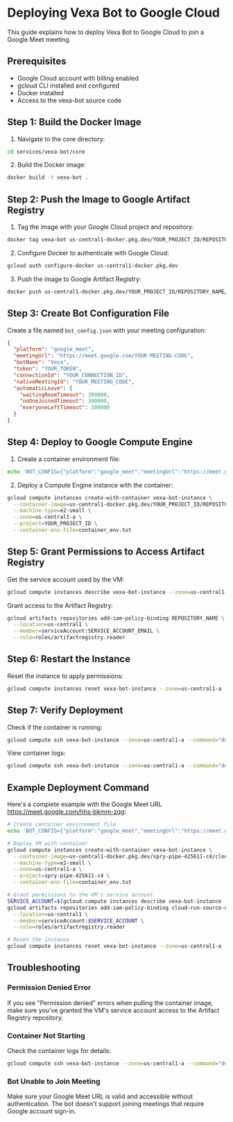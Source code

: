 # Deploying Vexa Bot to Google Cloud

This guide explains how to deploy Vexa Bot to Google Cloud to join a Google Meet meeting.

## Prerequisites

- Google Cloud account with billing enabled
- gcloud CLI installed and configured
- Docker installed
- Access to the vexa-bot source code

## Step 1: Build the Docker Image

1. Navigate to the core directory:
```bash
cd services/vexa-bot/core
```

2. Build the Docker image:
```bash
docker build -t vexa-bot .
```

## Step 2: Push the Image to Google Artifact Registry

1. Tag the image with your Google Cloud project and repository:
```bash
docker tag vexa-bot us-central1-docker.pkg.dev/YOUR_PROJECT_ID/REPOSITORY_NAME/vexa-bot:latest
```

2. Configure Docker to authenticate with Google Cloud:
```bash
gcloud auth configure-docker us-central1-docker.pkg.dev
```

3. Push the image to Google Artifact Registry:
```bash
docker push us-central1-docker.pkg.dev/YOUR_PROJECT_ID/REPOSITORY_NAME/vexa-bot:latest
```

## Step 3: Create Bot Configuration File

Create a file named `bot_config.json` with your meeting configuration:

```json
{
  "platform": "google_meet",
  "meetingUrl": "https://meet.google.com/YOUR-MEETING-CODE",
  "botName": "Vexa",
  "token": "YOUR_TOKEN",
  "connectionId": "YOUR_CONNECTION_ID",
  "nativeMeetingId": "YOUR_MEETING_CODE",
  "automaticLeave": {
    "waitingRoomTimeout": 300000,
    "noOneJoinedTimeout": 300000,
    "everyoneLeftTimeout": 300000
  }
}
```

## Step 4: Deploy to Google Compute Engine

1. Create a container environment file:
```bash
echo 'BOT_CONFIG={"platform":"google_meet","meetingUrl":"https://meet.google.com/YOUR-MEETING-CODE","botName":"Vexa","token":"YOUR_TOKEN","connectionId":"YOUR_CONNECTION_ID","nativeMeetingId":"YOUR_MEETING_CODE","automaticLeave":{"waitingRoomTimeout":300000,"noOneJoinedTimeout":300000,"everyoneLeftTimeout":300000}}' > container_env.txt
```

2. Deploy a Compute Engine instance with the container:
```bash
gcloud compute instances create-with-container vexa-bot-instance \
  --container-image=us-central1-docker.pkg.dev/YOUR_PROJECT_ID/REPOSITORY_NAME/vexa-bot:latest \
  --machine-type=e2-small \
  --zone=us-central1-a \
  --project=YOUR_PROJECT_ID \
  --container-env-file=container_env.txt
```

## Step 5: Grant Permissions to Access Artifact Registry

Get the service account used by the VM:
```bash
gcloud compute instances describe vexa-bot-instance --zone=us-central1-a --format="value(serviceAccounts[0].email)"
```

Grant access to the Artifact Registry:
```bash
gcloud artifacts repositories add-iam-policy-binding REPOSITORY_NAME \
  --location=us-central1 \
  --member=serviceAccount:SERVICE_ACCOUNT_EMAIL \
  --role=roles/artifactregistry.reader
```

## Step 6: Restart the Instance

Reset the instance to apply permissions:
```bash
gcloud compute instances reset vexa-bot-instance --zone=us-central1-a
```

## Step 7: Verify Deployment

Check if the container is running:
```bash
gcloud compute ssh vexa-bot-instance --zone=us-central1-a --command="docker ps"
```

View container logs:
```bash
gcloud compute ssh vexa-bot-instance --zone=us-central1-a --command="docker logs $(docker ps -q)"
```

## Example Deployment Command

Here's a complete example with the Google Meet URL https://meet.google.com/hhs-bkmm-zqg:

```bash
# Create container environment file
echo 'BOT_CONFIG={"platform":"google_meet","meetingUrl":"https://meet.google.com/hhs-bkmm-zqg","botName":"Vexa","token":"test_token","connectionId":"test_connection","nativeMeetingId":"hhs-bkmm-zqg","automaticLeave":{"waitingRoomTimeout":300000,"noOneJoinedTimeout":300000,"everyoneLeftTimeout":300000}}' > container_env.txt

# Deploy VM with container
gcloud compute instances create-with-container vexa-bot-instance \
  --container-image=us-central1-docker.pkg.dev/spry-pipe-425611-c4/cloud-run-source-deploy/vexa-bot:latest \
  --machine-type=e2-small \
  --zone=us-central1-a \
  --project=spry-pipe-425611-c4 \
  --container-env-file=container_env.txt

# Grant permissions to the VM's service account
SERVICE_ACCOUNT=$(gcloud compute instances describe vexa-bot-instance --zone=us-central1-a --format="value(serviceAccounts[0].email)")
gcloud artifacts repositories add-iam-policy-binding cloud-run-source-deploy \
  --location=us-central1 \
  --member=serviceAccount:$SERVICE_ACCOUNT \
  --role=roles/artifactregistry.reader

# Reset the instance
gcloud compute instances reset vexa-bot-instance --zone=us-central1-a
```

## Troubleshooting

### Permission Denied Error
If you see "Permission denied" errors when pulling the container image, make sure you've granted the VM's service account access to the Artifact Registry repository.

### Container Not Starting
Check the container logs for details:
```bash
gcloud compute ssh vexa-bot-instance --zone=us-central1-a --command="docker logs $(docker ps -q)"
```

### Bot Unable to Join Meeting
Make sure your Google Meet URL is valid and accessible without authentication. The bot doesn't support joining meetings that require Google account sign-in. 
